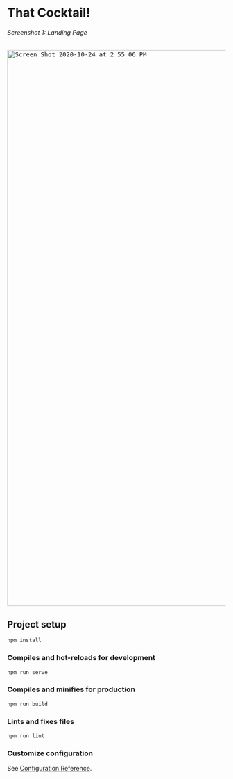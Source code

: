# That Cocktail!


  ###### Screenshot 1: *Landing Page*
<kbd><img width="1280" alt="Screen Shot 2020-10-24 at 2 55 06 PM" src="https://user-images.githubusercontent.com/45321668/97091343-57e3dd80-1609-11eb-8d98-f43fa4feabcd.png">
<br>

## Project setup
```
npm install
```

### Compiles and hot-reloads for development
```
npm run serve
```

### Compiles and minifies for production
```
npm run build
```

### Lints and fixes files
```
npm run lint
```

### Customize configuration
See [Configuration Reference](https://cli.vuejs.org/config/).
